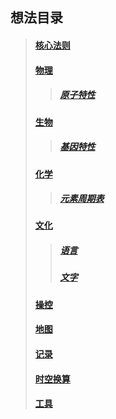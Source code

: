 ## 想法目录
>#### [核心法则](https://github.com/CloudSmokeMemory/WorldLogic/blob/main/mind/coreRule/%E6%A0%B8%E5%BF%83%E6%B3%95%E5%88%99.md#%E6%A0%B8%E5%BF%83%E6%B3%95%E5%88%99)
>#### [物理]()
>>##### [原子特性]()
>#### [生物]()
>>##### [基因特性]()
>#### [化学]()
>>##### [元素周期表]()
>#### [文化]()
>>##### [语言]()
>>##### [文字]()
>#### [操控]()
>#### [地图]()
>#### [记录]()
>#### [时空换算]()
>#### [工具](tool/toolIndex.md)
